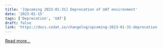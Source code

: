 ```yaml
---
title: '[Upcoming 2023-01-31] Deprecation of UAT environment'
date: '2023-01-15'
tags: ['Deprecation', 'UAT']
draft: false
link: 'https://docs.codat.io/changelog/upcoming-2023-01-31-deprecation-of-uat-environment'
---
```


[Read more...](https://docs.codat.io/changelog/upcoming-2023-01-31-deprecation-of-uat-environment)

